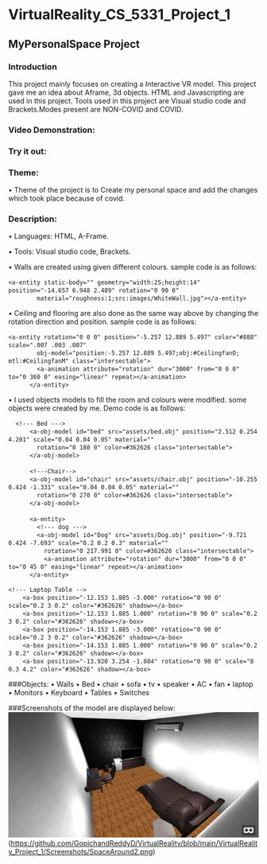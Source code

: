 # VirtualReality_CS_5331_Project_1
## MyPersonalSpace Project
### Introduction
This project mainly focuses on creating a Interactive VR model. This project gave me an idea about Aframe, 3d objects. HTML and Javascripting are used in this project. Tools used in this project are Visual studio code and Brackets.Modes present are NON-COVID and COVID. 

### Video Demonstration:

### Try it out:

### Theme:
•	Theme of the project is to Create my personal space and add the changes which took place because of covid.

### Description:
 
•	Languages: HTML, A-Frame.

• Tools: Visual studio code, Brackets.

•	Walls are created using given different colours. sample code is as follows:
```
<a-entity static-body="" geometry="width:25;height:14" position="-14.657 6.948 2.489" rotation="0 90 0"
        material="roughness:1;src:images/WhiteWall.jpg"></a-entity>    
```

•	Ceiling and flooring are also done as the same way above by changing the rotation direction and position. sample code is as follows:
```
<a-entity rotation="0 0 0" position="-5.257 12.889 5.497" color="#888" scale=".007 .003 .007"
        obj-model="position:-5.257 12.889 5.497;obj:#CeilingfanO; mtl:#CeilingfanM" class="intersectable">
        <a-animation attribute="rotation" dur="3000" from="0 0 0" to="0 360 0" easing="linear" repeat></a-animation>
      </a-entity>
```
•	I used objects models to fill the room and colours were modified. some objects were created by me. Demo code is as follows:
```
  <!--- Bed --->
      <a-obj-model id="bed" src="assets/bed.obj" position="2.512 0.254 4.201" scale="0.04 0.04 0.05" material=""
        rotation="0 180 0" color=#362626 class="intersectable">
      </a-obj-model>

      <!---Chair-->
      <a-obj-model id="chair" src="assets/chair.obj" position="-10.255 0.424 -1.331" scale="0.04 0.04 0.05" material=""
        rotation="0 270 0" color=#362626 class="intersectable">
      </a-obj-model>

      <a-entity>
        <!--- dog --->
        <a-obj-model id="Dog" src="assets/Dog.obj" position="-9.721 0.424 -7.693" scale="0.2 0.2 0.3" material=""
          rotation="0 217.991 0" color=#362626 class="intersectable">
          <a-animation attribute="rotation" dur="3000" from="0 0 0" to="0 45 0" easing="linear" repeat></a-animation>
      </a-entity>
  ```
  
  ```
  <!--- Laptop Table -->
      <a-box position="-12.153 1.885 -3.000" rotation="0 90 0" scale="0.2 3 0.2" color="#362626" shadow></a-box>
      <a-box position="-12.153 1.885 1.000" rotation="0 90 0" scale="0.2 3 0.2" color="#362626" shadow></a-box>
      <a-box position="-14.153 1.885 -3.000" rotation="0 90 0" scale="0.2 3 0.2" color="#362626" shadow></a-box>
      <a-box position="-14.153 1.885 1.000" rotation="0 90 0" scale="0.2 3 0.2" color="#362626" shadow></a-box>
      <a-box position="-13.920 3.254 -1.084" rotation="0 90 0" scale="8 0.3 4.2" color="#362626" shadow></a-box>
  ```
  ###Objects: 
  • Walls
  • Bed
  • chair
  • sofa
  • tv
  • speaker
  • AC
  • fan
  • laptop
  • Monitors
  • Keyboard
  • Tables
  • Switches
  
  ###Screenshots of the model are displayed below:
  ![alt text](https://github.com/GopichandReddyD/VirtualReality/blob/main/VirtualReality_Project_1/Screenshots/SpaceAround.png)
  (https://github.com/GopichandReddyD/VirtualReality/blob/main/VirtualReality_Project_1/Screenshots/SpaceAround2.png)
